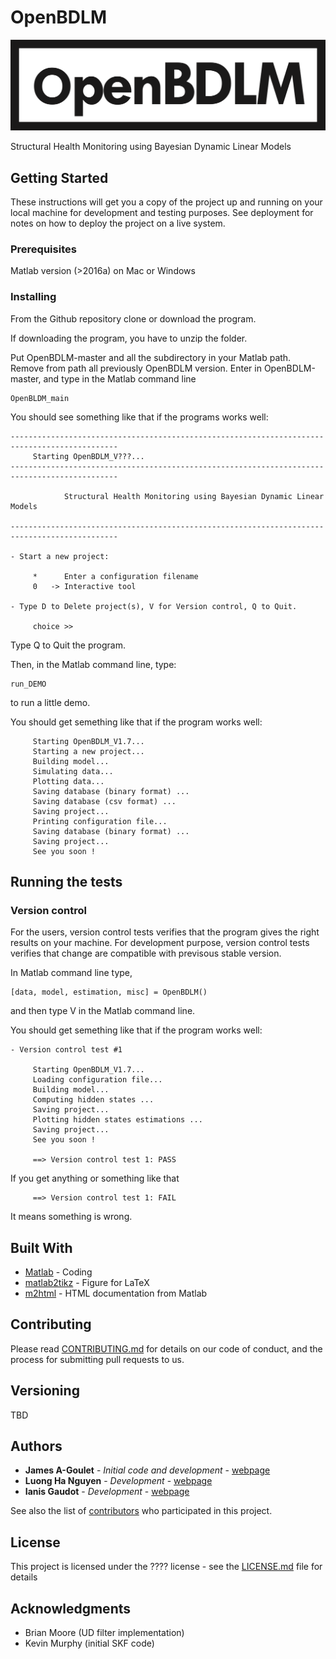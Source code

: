 # OpenBDLM

![OpenBDLM](/logo/image.png)

Structural Health Monitoring using Bayesian Dynamic Linear Models


## Getting Started

These instructions will get you a copy of the project up and running on your local machine for development and testing purposes. See deployment for notes on how to deploy the project on a live system.

### Prerequisites

Matlab version (>2016a) on Mac or Windows

### Installing

From the Github repository clone or download the program.

If downloading the program, you have to unzip the folder.

Put OpenBDLM-master and all the subdirectory in your Matlab path.
Remove from path all previously OpenBDLM version.
Enter in OpenBDLM-master, and type in the Matlab command line 

```
OpenBLDM_main
```

You should see something like that if the programs works well:

```
----------------------------------------------------------------------------------------------
     Starting OpenBDLM_V???...
----------------------------------------------------------------------------------------------

            Structural Health Monitoring using Bayesian Dynamic Linear Models

----------------------------------------------------------------------------------------------

- Start a new project: 

     *      Enter a configuration filename 
     0   -> Interactive tool 

- Type D to Delete project(s), V for Version control, Q to Quit.

     choice >> 
```

Type Q to Quit the program.


Then, in the Matlab command line, type:

```
run_DEMO
```

to run a little demo.

You should get semething like that if the program works well:

```
     Starting OpenBDLM_V1.7...
     Starting a new project...
     Building model...
     Simulating data...
     Plotting data...
     Saving database (binary format) ...
     Saving database (csv format) ...
     Saving project...
     Printing configuration file...
     Saving database (binary format) ...
     Saving project...
     See you soon !
```

## Running the tests

### Version control

For the users, version control tests verifies that the program gives the right results on your machine.
For development purpose, version control tests verifies that change are compatible with previsous stable version.

In Matlab command line type,

```
[data, model, estimation, misc] = OpenBDLM()
```

and then type V in the Matlab command line.

You should get semething like that if the program works well:

```
- Version control test #1
 
     Starting OpenBDLM_V1.7...
     Loading configuration file...
     Building model...
     Computing hidden states ...
     Saving project...
     Plotting hidden states estimations ...
     Saving project...
     See you soon !
 
     ==> Version control test 1: PASS
```

If you get anything or something like that

```
     ==> Version control test 1: FAIL
```

It means something is wrong.

## Built With

* [Matlab](https://www.mathworks.com/products/matlab.html) - Coding
* [matlab2tikz](https://github.com/matlab2tikz/matlab2tikz) - Figure for LaTeX
* [m2html](https://www.artefact.tk/software/matlab/m2html/) - HTML documentation from Matlab

## Contributing

Please read [CONTRIBUTING.md](https://gist.github.com/PurpleBooth/b24679402957c63ec426) for details on our code of conduct, and the process for submitting pull requests to us.

## Versioning

TBD

## Authors

* **James A-Goulet** - *Initial code and development* - [webpage](http://www.polymtl.ca/cgm/jagoulet/Site/Goulet_web_page_MAIN.html)
* **Luong Ha Nguyen** - *Development* - [webpage](http://www.polymtl.ca/cgm/jagoulet/Site/Goulet_web_page_LHNGUYEN.html)
* **Ianis Gaudot** - *Development* - [webpage](http://www.polymtl.ca/cgm/jagoulet/Site/Goulet_web_page_IGAUDOT.html)

See also the list of [contributors](https://github.com/your/project/contributors) who participated in this project.

## License

This project is licensed under the ???? license - see the [LICENSE.md](LICENSE.md) file for details

## Acknowledgments

* Brian Moore (UD filter implementation)
* Kevin Murphy (initial SKF code)